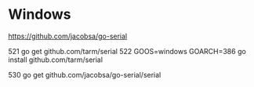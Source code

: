 
# Windows 

https://github.com/jacobsa/go-serial


  521  go get github.com/tarm/serial 
  522  GOOS=windows GOARCH=386 go install github.com/tarm/serial

  530  go get github.com/jacobsa/go-serial/serial
